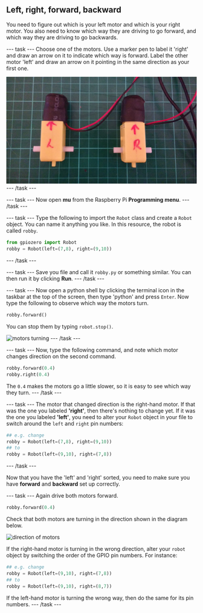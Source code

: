 ## Left, right, forward, backward

You need to figure out which is your left motor and which is your right motor. You also need to know which way they are driving to go forward, and which way they are driving to go backwards.

--- task ---
Choose one of the motors. Use a marker pen to label it 'right' and draw an arrow on it to indicate which way is forward. Label the other motor 'left' and draw an arrow on it pointing in the same direction as your first one.

![labeled motors](images/motors_labelled.jpg)
--- /task ---

--- task ---
Now open **mu** from the Raspberry Pi **Programming menu**. 
--- /task ---

--- task ---
Type the following to import the `Robot` class and create a `Robot` object. You can name it anything you like. In this resource, the robot is called `robby`.

```python
from gpiozero import Robot
robby = Robot(left=(7,8), right=(9,10))
```
--- /task ---

--- task ---
Save you file and call it `robby.py` or something similar. You can then run it by clicking **Run**.
--- /task ---

--- task ---
Now open a python shell by clicking the terminal icon in the taskbar at the top of the screen, then type 'python' and press `Enter`. Now type the following to observe which way the motors turn.

```python
robby.forward()
```

You can stop them by typing `robot.stop()`.

![motors turning](images/motor-test.gif)
--- /task ---

--- task ---
Now, type the following command, and note which motor changes direction on the second command. 

```python
robby.forward(0.4)
robby.right(0.4)
```
The `0.4` makes the motors go a little slower, so it is easy to see which way they turn.
--- /task ---

--- task ---
The motor that changed direction is the right-hand motor. If that was the one you labeled **'right'**, then there's nothing to change yet. If it was the one you labeled **'left'**, you need to alter your `Robot` object in your file to switch around the `left` and `right` pin numbers:


```python
## e.g. change
robby = Robot(left=(7,8), right=(9,10))
## to
robby = Robot(left=(9,10), right=(7,8))
```
--- /task --- 

Now that you have the 'left' and 'right' sorted, you need to make sure you have **forward** and **backward** set up correctly.

--- task ---
Again drive both motors forward.

```python
robby.forward(0.4)
```

Check that both motors are turning in the direction shown in the diagram below.

![direction of motors](images/motor_direction.png)

If the right-hand motor is turning in the wrong direction, alter your `robot` object by switching the order of the GPIO pin numbers. For instance:

```python
## e.g. change
robby = Robot(left=(9,10), right=(7,8))
## to
robby = Robot(left=(9,10), right=(8,7))
```

If the left-hand motor is turning the wrong way, then do the same for its pin numbers.
--- /task ---
